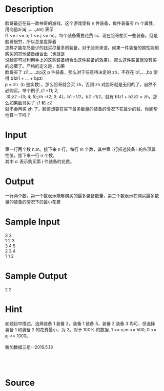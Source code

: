 
# Description

<div class="content"><div>脸哥最近在玩一款神奇的游戏，这个游戏里有 n 件装备，每件装备有 m 个属性，用向量zi(aj ,.....,am) 表示 </div>
<div>(1 &lt;= i &lt;= n; 1 &lt;= j &lt;= m)，每个装备需要花费 ci，现在脸哥想买一些装备，但是脸哥很穷，所以总是盘算着</div>
<div>怎样才能花尽量少的钱买尽量多的装备。对于脸哥来说，如果一件装备的属性能用购买的其他装备组合出（也就是</div>
<div>说脸哥可以利用手上的这些装备组合出这件装备的效果），那么这件装备就没有买的必要了。严格的定义是，如果</div>
<div>脸哥买了 zi1,.....zip这 p 件装备，那么对于任意待决定的 zh，不存在 b1,....,bp 使得 b1zi1 + ... + bpzi</div>
<div>p = zh（b 是实数），那么脸哥就会买 zh，否则 zh 对脸哥就是无用的了，自然不必购买。举个例子,z1 =(1; 2;</div>
<div> 3);z2 =(3; 4; 5);zh =(2; 3; 4)，b1 =1/2，b2 =1/2，就有 b1z1 + b2z2 = zh，那么如果脸哥买了 z1 和 z2 </div>
<div>就不会再买 zh 了。脸哥想要在买下最多数量的装备的情况下花最少的钱，你能帮他算一下吗？</div></div>

# Input

<div class="content"><div>第一行两个数 n;m。接下来 n 行，每行 m 个数，其中第 i 行描述装备 i 的各项属性值。接下来一行 n 个数，</div>
<div>其中 ci 表示购买第 i 件装备的花费。</div></div>

# Output

<div class="content"><p>一行两个数，第一个数表示能够购买的最多装备数量，第二个数表示在购买最多数量的装备的情况下的最小花费</p>
<div></div></div>

# Sample Input

<div class="content"><span class="sampledata">3 3<br/>
1 2 3<br/>
3 4 5<br/>
2 3 4<br/>
1 1 2</span></div>

# Sample Output

<div class="content"><span class="sampledata">2 2</span></div>

# Hint

<div class="content"><p></p><div>如题目中描述，选择装备 1 装备 2，装备 1 装备 3，装备 2 装备 3 均可，但选择装备 1 和装备 2 的花费最小，为 2。对于 100% 的数据, 1 &lt;= n;m &lt;= 500; 0 &lt;= aj &lt;= 1000。</div><br/>
<div>新加数据三组--2016.5.13</div><br/>
<div></div><br/>
<div></div><br/>
<div></div><p></p></div>

# Source

<div class="content"><p><a href="problemset.php?search="></a></p></div>

